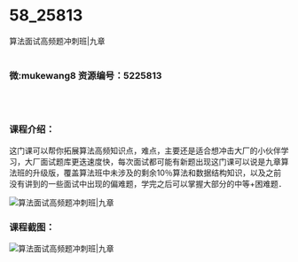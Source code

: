 # 58_25813
算法面试高频题冲刺班|九章
<br/></br>
<h3>微:mukewang8 资源编号：5225813</h3>
<br/></br>
<h3>课程介绍：</h3>
<p>这门课可以帮你拓展算法高频知识点，难点，主要还是适合想冲击大厂的小伙伴学习，大厂面试题库更迭速度快，每次面试都可能有新题出现这门课可以说是九章算法班的升级版，覆盖算法班中未涉及的剩余10％算法和数据结构知识，以及之前没有讲到的一些面试中出现的偏难题，学完之后可以掌握大部分的中等+困难题．</p>
<p><img src="https://www.ko996.com/wp-content/uploads/img/2022/08/1-55-300x184.png" alt="算法面试高频题冲刺班|九章"></p>
<div class="info-desc">
<h3>课程截图：</h3>
<p><img src="https://www.ko996.com/wp-content/uploads/img/2022/08/2-48.png" alt="算法面试高频题冲刺班|九章"></p>


			
</div>
